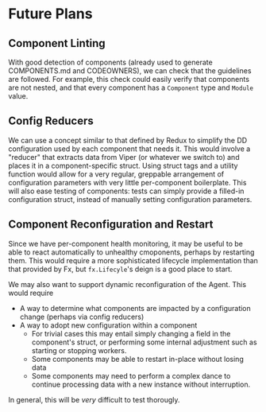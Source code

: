 # Future Plans

## Component Linting

With good detection of components (already used to generate COMPONENTS.md and CODEOWNERS), we can check that the guidelines are followed.
For example, this check could easily verify that components are not nested, and that every component has a `Component` type and `Module` value.

## Config Reducers

We can use a concept similar to that defined by Redux to simplify the DD configuration used by each component that needs it.
This would involve a "reducer" that extracts data from Viper (or whatever we switch to) and places it in a component-specific struct.
Using struct tags and a utility function would allow for a very regular, greppable arrangement of configuration parameters with very little per-component boilerplate.
This will also ease testing of components: tests can simply provide a filled-in configuration struct, instead of manually setting configuration parameters.

## Component Reconfiguration and Restart

Since we have per-component health monitoring, it may be useful to be able to react automatically to unhealthy cmoponents, perhaps by restarting them.
This would require a more sophisticated lifecycle implementation than that provided by Fx, but `fx.Lifecyle`'s deign is a good place to start.

We may also want to support dynamic reconfiguration of the Agent.
This would require

* A way to determine what components are impacted by a configuration change (perhaps via config reducers)
* A way to adopt new configuration within a component
  * For trivial cases this may entail simply changing a field in the component's struct, or performing some internal adjustment such as starting or stopping workers.
  * Some components may be able to restart in-place without losing data
  * Some components may need to perform a complex dance to continue processing data with a new instance without interruption.

In general, this will be _very_ difficult to test thorougly.
